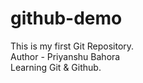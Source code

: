 # github-demo
This is my first Git Repository.
<br />
Author - Priyanshu Bahora
<br />
Learning Git & Github.